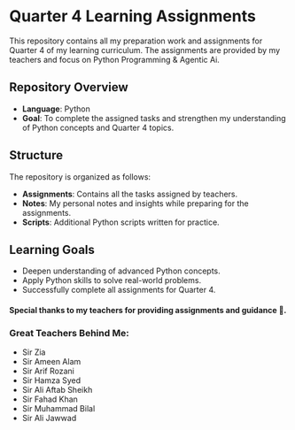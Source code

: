 # Quarter 4 Learning Assignments

This repository contains all my preparation work and assignments for Quarter 4 of my learning curriculum. The assignments are provided by my teachers and focus on Python Programming & Agentic Ai.

## Repository Overview
- **Language**: Python
- **Goal**: To complete the assigned tasks and strengthen my understanding of Python concepts and Quarter 4 topics.

## Structure
The repository is organized as follows:
- **Assignments**: Contains all the tasks assigned by teachers.
- **Notes**: My personal notes and insights while preparing for the assignments.
- **Scripts**: Additional Python scripts written for practice.

## Learning Goals
- Deepen understanding of advanced Python concepts.
- Apply Python skills to solve real-world problems.
- Successfully complete all assignments for Quarter 4.

#### Special thanks to my teachers for providing assignments and guidance 💖.

### Great Teachers Behind Me:
- Sir Zia
- Sir Ameen Alam
- Sir Arif Rozani
- Sir Hamza Syed
- Sir Ali Aftab Sheikh
- Sir Fahad Khan
- Sir Muhammad Bilal
- Sir Ali Jawwad
